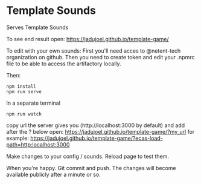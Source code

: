 # Template Sounds
Serves Template Sounds

To see end result open:  https://jadujoel.github.io/template-game/

To edit with your own sounds:
First you'll need acces to @netent-tech organization on github.
Then you need to create token and edit your .npmrc file to be able to access the artifactory locally.

Then:
```
npm install
npm run serve
```
In a separate terminal
```
npm run watch
```

copy url the server gives you (http://localhost:3000 by default) and add after the ? below
open: https://jadujoel.github.io/template-game/?my_url
for example: https://jadujoel.github.io/template-game/?ecas-load-path=http:localhost:3000

Make changes to your config / sounds.
Reload page to test them.

When you're happy.
Git commit and push.
The changes will become available publicly after a minute or so.
